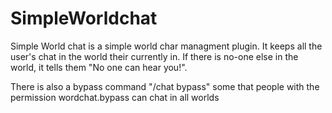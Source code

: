 # SimpleWorldchat
Simple World chat is a simple world char managment plugin. It keeps all the user's chat in the world their currently in. If there is no-one else in the world, it tells them "No one can hear you!".

There is also a bypass command "/chat bypass" some that people with the permission wordchat.bypass can chat in all worlds

